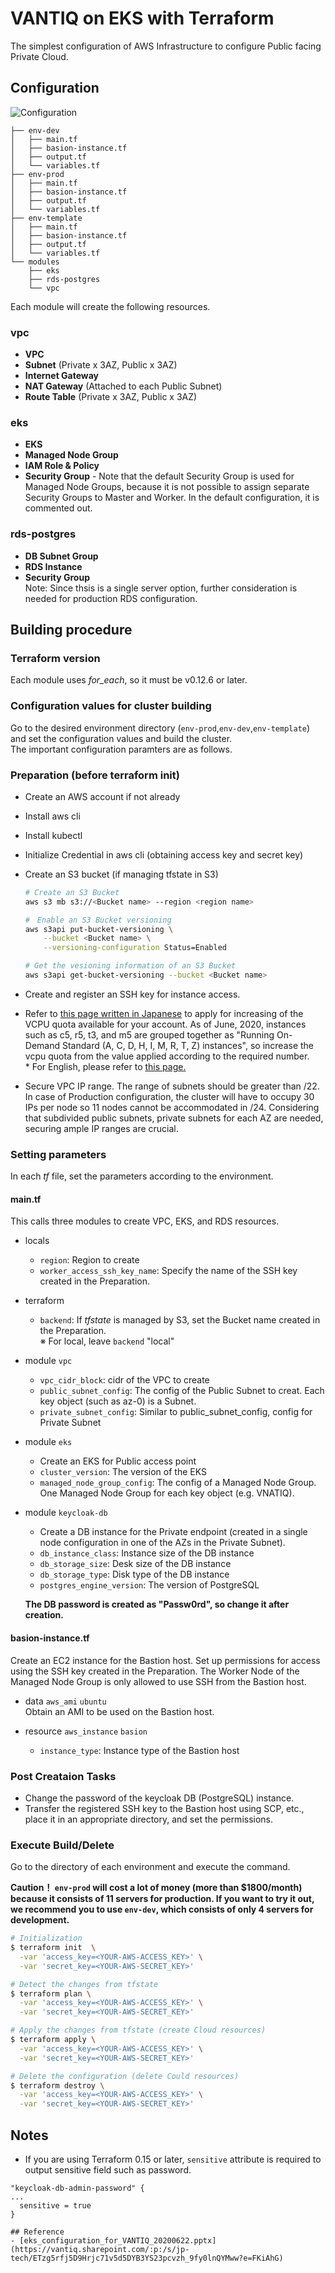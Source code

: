 # VANTIQ on EKS with Terraform
The simplest configuration of AWS Infrastructure to configure Public facing Private Cloud.

## Configuration

![Configuration](imgs/terraform_aws_vantiq_config.png)

```
├── env-dev
│   ├── main.tf
│   ├── basion-instance.tf
│   ├── output.tf
│   └── variables.tf
├── env-prod
│   ├── main.tf
│   ├── basion-instance.tf
│   ├── output.tf
│   └── variables.tf
├── env-template
│   ├── main.tf
│   ├── basion-instance.tf
│   ├── output.tf
│   └── variables.tf
└── modules
    ├── eks
    ├── rds-postgres
    └── vpc
```


Each module will create the following resources.

### vpc
- **VPC**
- **Subnet** (Private x 3AZ, Public x 3AZ)
- **Internet Gateway**
- **NAT Gateway** (Attached to each Public Subnet)
- **Route Table** (Private x 3AZ, Public x 3AZ)

### eks
- **EKS**
- **Managed Node Group**
- **IAM Role & Policy**  
- **Security Group** - Note that the default Security Group is used for Managed Node Groups, because it is not possible to assign separate Security Groups to Master and Worker. In the default configuration, it is commented out.

### rds-postgres  
- **DB Subnet Group**
- **RDS Instance**
- **Security Group**  
Note: Since thsis is a single server option, further consideration is needed for production RDS configuration.

## Building procedure

### Terraform version
Each module uses _for_each_, so it must be v0.12.6 or later.

### Configuration values for cluster building
Go to the desired environment directory (`env-prod`,`env-dev`,`env-template`) and set the configuration values and build the cluster.   
The important configuration paramters are as follows.

### Preparation (before terraform init)
- Create an AWS account if not already
- Install aws cli
- Install kubectl
- Initialize Credential in aws cli (obtaining access key and secret key)
- Create an S3 bucket (if managing tfstate in S3)
  ```sh
  # Create an S3 Bucket
  aws s3 mb s3://<Bucket name> --region <region name>

  #　Enable an S3 Bucket versioning
  aws s3api put-bucket-versioning \
      --bucket <Bucket name> \
      --versioning-configuration Status=Enabled

  # Get the vesioning information of an S3 Bucket
  aws s3api get-bucket-versioning --bucket <Bucket name>
  ```
- Create and register an SSH key for instance access.
- Refer to [this page written in Japanese](https://aws.amazon.com/jp/blogs/news/vcpu-based-on-demand-instance-limits-are-now-available-in-amazon-ec2/) to apply for increasing of the VCPU quota available for your account. As of June, 2020, instances such as c5, r5, t3, and m5 are grouped together as "Running On-Demand Standard (A, C, D, H, I, M, R, T, Z) instances", so increase the vcpu quota from the value applied according to the required number.  
\* For English, please refer to [this page.](https://docs.amazonaws.cn/en_us/AWSEC2/latest/WindowsGuide/ec2-on-demand-instances.html)

- Secure VPC IP range. The range of subnets should be greater than /22.  In case of Production configuration, the cluster will have to occupy 30 IPs per node so 11 nodes cannot be accommodated in /24. Considering that subdivided public subnets, private subnets for each AZ are needed, securing ample IP ranges are crucial.

### Setting parameters
In each _tf_ file, set the parameters according to the environment.

#### main.tf  
This calls three modules to create VPC, EKS, and RDS resources.  

- locals  
  - `region`: Region to create  
  - `worker_access_ssh_key_name`: Specify the name of the SSH key created in the Preparation.


- terraform  
  - `backend`: If _tfstate_ is managed by S3, set the Bucket name created in the Preparation.  
  ※ For local, leave `backend` "local"


- module `vpc`  
  - `vpc_cidr_block`: cidr of the VPC to create  
  - `public_subnet_config`: The config of the Public Subnet to creat. Each key object (such as az-0) is a Subnet.  
  - `private_subnet_config`: Similar to public_subnet_config, config for Private Subnet

- module `eks`  
  - Create an EKS for Public access point  
  - `cluster_version`: The version of the EKS  
  - `managed_node_group_config`: The config of a Managed Node Group. One Managed Node Group for each key object (e.g. VNATIQ).  


- module `keycloak-db`  
  - Create a DB instance for the Private endpoint (created in a single node configuration in one of the AZs in the Private Subnet).  
  - `db_instance_class`: Instance size of the DB instance  
  - `db_storage_size`: Desk size of the DB instance  
  - `db_storage_type`: Disk type of the DB instance  
  - `postgres_engine_version`: The version of PostgreSQL  

  **The DB password is created as "Passw0rd", so change it after creation.**


#### basion-instance.tf  
Create an EC2 instance for the Bastion host.
Set up permissions for access using the SSH key created in the Preparation.
The Worker Node of the Managed Node Group is only allowed to use SSH from the Bastion host.

- data `aws_ami` `ubuntu`  
Obtain an AMI to be used on the Bastion host.


- resource `aws_instance` `basion`  
  - `instance_type`: Instance type of the Bastion host


### Post Creataion Tasks
- Change the password of the keycloak DB (PostgreSQL) instance.
- Transfer the registered SSH key to the Bastion host using SCP, etc., place it in an appropriate directory, and set the permissions.


### Execute Build/Delete
Go to the directory of each environment and execute the command.

**Caution！ `env-prod` will cost a lot of money (more than $1800/month) because it consists of 11 servers for production. If you want to try it out, we recommend you to use `env-dev`, which consists of only  4 servers for development.**

```bash
# Initialization
$ terraform init  \
  -var 'access_key=<YOUR-AWS-ACCESS_KEY>' \
  -var 'secret_key=<YOUR-AWS-SECRET_KEY>'

# Detect the changes from tfstate
$ terraform plan \
  -var 'access_key=<YOUR-AWS-ACCESS_KEY>' \
  -var 'secret_key=<YOUR-AWS-SECRET_KEY>'

# Apply the changes from tfstate (create Cloud resources)
$ terraform apply \
  -var 'access_key=<YOUR-AWS-ACCESS_KEY>' \
  -var 'secret_key=<YOUR-AWS-SECRET_KEY>'

# Delete the configuration (delete Could resources)
$ terraform destroy \
  -var 'access_key=<YOUR-AWS-ACCESS_KEY>' \
  -var 'secret_key=<YOUR-AWS-SECRET_KEY>'
```

## Notes
- If you are using Terraform 0.15 or later, `sensitive` attribute is required to output sensitive field such as password.
```
"keycloak-db-admin-password" {
...
  sensitive = true
}

## Reference
- [eks_configuration_for_VANTIQ_20200622.pptx](https://vantiq.sharepoint.com/:p:/s/jp-tech/ETzg5rfj5D9Hrjc71v5d5DYB3YS23pcvzh_9fy0lnQYMww?e=FKiAhG)
